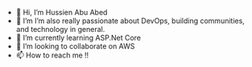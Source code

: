 - 👋 Hi, I’m Hussien Abu Abed
- 👀 I’m I’m also really passionate about DevOps, building communities, and technology in general.
- 🌱 I’m currently learning ASP.Net Core
- 💞️ I’m looking to collaborate on AWS
- 📫 How to reach me !!

